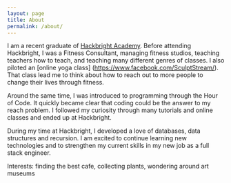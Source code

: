 ```yaml
---
layout: page
title: About
permalink: /about/
---
```


I am a recent graduate of [Hackbright Academy](http://www.hackbrightacademy.com). Before attending Hackbright, I was a Fitness Consultant, managing fitness studios, teaching teachers how to teach, and teaching many different genres of classes. I also piloted an [online yoga class]
(https://www.facebook.com/SculptStream/). That class lead me to think about how to reach out to more people to change their lives through fitness. 

Around the same time, I was introduced to programming through the Hour of Code. It quickly became clear that coding could be the answer to my reach problem. I followed my curiosity through many tutorials and online classes and ended up at Hackbright. 

During my time at Hackbright, I developed a love of databases, data structures and recursion. I am excited to continue learning new technologies and to strengthen my current skills in my new job as a full stack engineer.

Interests: finding the best cafe, collecting plants, wondering around art museums 